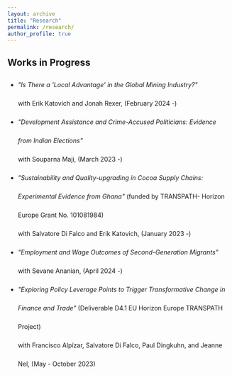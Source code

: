 ```yaml
---
layout: archive
title: "Research"
permalink: /research/
author_profile: true
---
```


## Works in Progress

<ul style="line-height: 3.0;">
  <li>
    <em>"Is There a 'Local Advantage' in the Global Mining Industry?"</em> 
    <br> with Erik Katovich and Jonah Rexer, (February 2024 -)  
  </li>

  <li>
    <em>"Development Assistance and Crime-Accused Politicians: Evidence from Indian Elections"</em> 
    <br> with Souparna Maji, (March 2023 -)  
  </li>

  <li>
    <em>"Sustainability and Quality-upgrading in Cocoa Supply Chains: Experimental Evidence from Ghana"</em> 
    (funded by TRANSPATH- Horizon Europe Grant No. 101081984) 
    <br> with Salvatore Di Falco and Erik Katovich, (January 2023 -)  
  </li>

  <li>
    <em>"Employment and Wage Outcomes of Second-Generation Migrants"</em>
    <br> with Sevane Ananian, (April 2024 -)  
  </li>

  <!-- Uncomment the entry below if you want to include it -->
  <!--
  <li>
    U. Das, 
    <em>"Impact of CCTs on Female Education and Labour Market Outcomes: Evidence from Kanyashree Prakalpa of West Bengal, India"</em> (October 2023 -)  
    <br> Additional information or detail that should appear on the second line.
  </li>
  -->

  <li>
    <em>"Exploring Policy Leverage Points to Trigger Transformative Change in Finance and Trade"</em> 
    (Deliverable D4.1 EU Horizon Europe TRANSPATH Project)
    <br> with Francisco Alpízar, Salvatore Di Falco, Paul Dingkuhn, and Jeanne Nel, (May - October 2023)  
  </li>
</ul>

